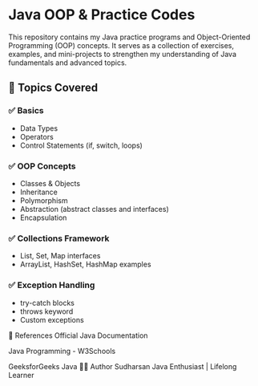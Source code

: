 # Java OOP & Practice Codes

This repository contains my Java practice programs and Object-Oriented Programming (OOP) concepts. It serves as a collection of exercises, examples, and mini-projects to strengthen my understanding of Java fundamentals and advanced topics.

## 🚀 Topics Covered

### ✅ Basics
- Data Types
- Operators
- Control Statements (if, switch, loops)

### ✅ OOP Concepts
- Classes & Objects
- Inheritance
- Polymorphism
- Abstraction (abstract classes and interfaces)
- Encapsulation

### ✅ Collections Framework
- List, Set, Map interfaces
- ArrayList, HashSet, HashMap examples

### ✅ Exception Handling
- try-catch blocks
- throws keyword
- Custom exceptions

📘 References
Official Java Documentation

Java Programming - W3Schools

GeeksforGeeks Java
🙋‍♂️ Author
Sudharsan
Java Enthusiast | Lifelong Learner
